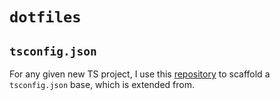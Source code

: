 # `dotfiles`

## `tsconfig.json`

For any given new TS project, I use this [repository](https://github.com/tsconfig/bases) to scaffold
a `tsconfig.json` base, which is extended from.

